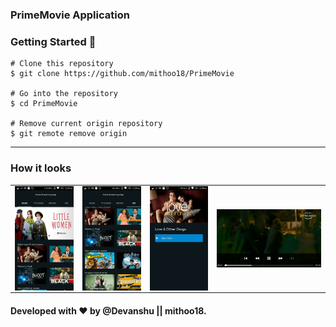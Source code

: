 ### PrimeMovie Application

### Getting Started 🚀

```
# Clone this repository
$ git clone https://github.com/mithoo18/PrimeMovie

# Go into the repository
$ cd PrimeMovie

# Remove current origin repository
$ git remote remove origin
```

---

### How it looks 
<table>
<tr>
  <td><img align="left" src="https://github.com/mithoo18/PrimeMovie/blob/master/gitimg/3.jpg" alt="Home Screen" /></td>

<td><img align="right" src="https://github.com/mithoo18/PrimeMovie/blob/master/gitimg/4.jpg" alt="Kid Screen" /></td>
  <td><img align="left" src="https://github.com/mithoo18/PrimeMovie//blob/master/gitimg/5.jpg" alt="Movie Before Screen" /></td>

<td><img align="right" src="https://github.com/mithoo18/PrimeMovie//blob/master/gitimg/6.jpg" alt="Movie Screen" /></td>
</tr>
</table>

#### Developed with ❤ by @Devanshu || mithoo18.

